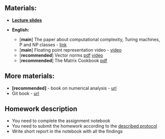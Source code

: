 ## Materials:
* [__Lecture slides__](https://github.com/Aelphy/ISC2018/tree/fall2018/week1/Lecture.pdf)

* __English:__
  * [__main__] The paper about computational complexity, Turing machines, P and NP classes - [link](https://www.dis.uniroma1.it/~ausiello/InfoTeoIIRM/book/itc.pdf)
  * [__main__] Floating point representation video - [video](https://www.youtube.com/watch?v=8afbTaA-gOQ)
  * [__recommended__] Vector norms  [pdf](http://www.math.usm.edu/lambers/mat610/sum10/lecture2.pdf) [video](https://www.youtube.com/watch?v=tXCqr2UsbWQ) 
  * [__recommended__] The Matrix Cookbook [pdf](https://www.ics.uci.edu/~welling/teaching/KernelsICS273B/MatrixCookBook.pdf)

## More materials:
* __[recommended]__ - book on numerical analysis - [url](https://www.researchgate.net/publication/265621004_A_Brief_Introduction_to_Numerical_Analysis)
* Git book - [url](https://git-scm.com/book/en/v2)

## Homework description
* You need to complete the assignment notebook
* You need to submit the homework according to the [described protocol](https://github.com/Aelphy/ISC2019/wiki/Homeworks-and-grading-(ETHZ-and-UZH))
* Write short report in the notebook with all the findings
